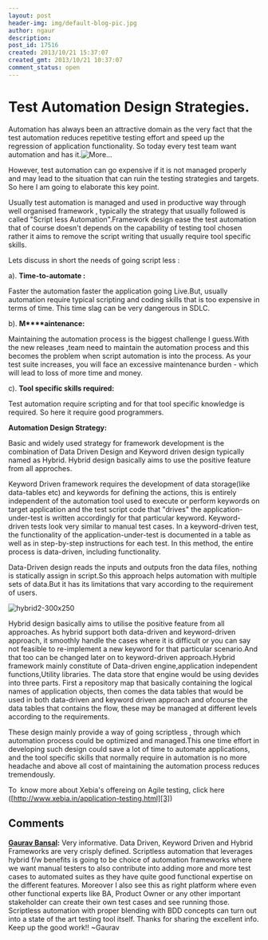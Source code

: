 ```yaml
---
layout: post
header-img: img/default-blog-pic.jpg
author: ngaur
description: 
post_id: 17516
created: 2013/10/21 15:37:07
created_gmt: 2013/10/21 10:37:07
comment_status: open
---
```


# Test Automation Design Strategies.

Automation has always been an attractive domain as the very fact that the test automation reduces repetitive testing effort and speed up the regression of application functionality. So today every test team want automation and has it.![][1]

However, test automation can go expensive if it is not managed properly and may lead to the situation that can ruin the testing strategies and targets. So here I am going to elaborate this key point.

Usually test automation is managed and used in productive way through well organised framework , typically the strategy that usually followed is called "Script less Automation".Framework design ease the test automation that of course doesn't depends on the capability of testing tool chosen rather it aims to remove the script writing that usually require tool specific skills.

Lets discuss in short the needs of going script less :

a). **Time-to-automate :**

Faster the automation faster the application going Live.But, usually automation require typical scripting and coding skills that is too expensive in terms of time. This time slag can be very dangerous in SDLC.

b). **M****aintenance:**

Maintaining the automation process is the biggest challenge I guess.With the new releases ,team need to maintain the automation process and this becomes the problem when script automation is into the process. As your test suite increases, you will face an excessive maintenance burden - which will lead to loss of more time and money.

c). **Tool specific skills required:**

Test automation require scripting and for that tool specific knowledge is required. So here it require good programmers.

**Automation Design Strategy:**

Basic and widely used strategy for framework development is the combination of Data Driven Design and Keyword driven design typically named as Hybrid. Hybrid design basically aims to use the positive feature from all approches.

Keyword Driven framework requires the development of data storage(like data-tables etc) and keywords for defining the actions, this is entirely independent of the automation tool used to execute or perform keywords on target application and the test script code that "drives" the application-under-test is written accordingly for that particular keyword. Keyword-driven tests look very similar to manual test cases. In a keyword-driven test, the functionality of the application-under-test is documented in a table as well as in step-by-step instructions for each test. In this method, the entire process is data-driven, including functionality.

Data-Driven design reads the inputs and outputs fron the data files, nothing is statically assign in script.So this approach helps automation with multiple sets of data.But it has its limitations that vary according to the requirement of users.

![hybrid2-300x250][2]

Hybrid design basically aims to utilise the positive feature from all approaches. As hybrid support both data-driven and keyword-driven approach, it smoothly handle the cases where it is difficult or you can say not feasible to re-implement a new keyword for that particular scenario.And that too can be changed later on to keyword-driven approach.Hybrid framework mainly constitute of Data-driven engine,application independent functions,Utility libraries. The data store that engine would be using devides into three parts. First a repository map that basically containing the logical names of application objects, then comes the data tables that would be used in both data-driven and keyword driven approach and ofcourse the data tables that contains the flow, these may be managed at different levels according to the requirements.

These design mainly provide a way of going scriptless , through which automation process could be optimized and managed.This one time effort in developing such design could save a lot of time to automate applications, and the tool specific skills that normally require in automation is no more headache and above all cost of maintaining the automation process reduces tremendously.

To  know more about Xebia's offereing on Agile testing, click here ([http://www.xebia.in/application-testing.html][3])

   [1]: http://xebee.xebia.in/wp-includes/js/tinymce/plugins/wordpress/img/trans.gif (More...)
   [2]: http://pinksolutionlayer.org/blog/wp-content/uploads/2012/12/hybrid2-300x250.jpg
   [3]: https://owa.exchange-login.net/owa/redir.aspx?C=D4mKoJyavkKWbnXjvILVWtIFWDsIqNAIOGfuu5Ys-dcF3tyrwXWx1LyZeq4R7qylZzA-minPQVQ.&URL=http%3a%2f%2fwww.xebia.in%2fapplication-testing.html

## Comments

**[Gaurav Bansal](#9452 "2013-10-25 08:59:03"):** Very informative. Data Driven, Keyword Driven and Hybrid Frameworks are very crisply defined. Scriptless automation that leverages hybrid f/w benefits is going to be choice of automation frameworks where we want manual testers to also contribute into adding more and more test cases to automated suites as they have quite good functional expertise on the different features. Moreover I also see this as right platform where even other functional experts like BA, Product Owner or any other important stakeholder can create their own test cases and see running those. Scriptless automation with proper blending with BDD concepts can turn out into a state of the art testing tool itself. Thanks for sharing the excellent info. Keep up the good work!! ~Gaurav

